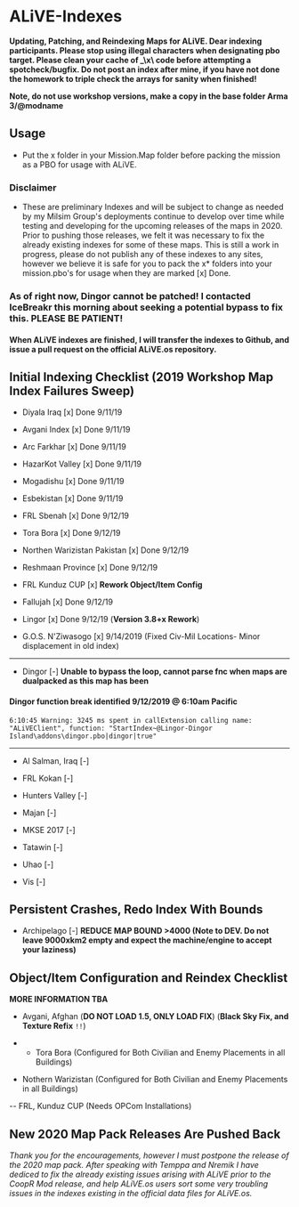# ALiVE-Indexes

**Updating, Patching, and Reindexing Maps for ALiVE. Dear indexing participants. Please stop using illegal characters when designating pbo target. Please clean your cache of _\x\ code before attempting a spotcheck/bugfix. Do not post an index after mine, if you have not done the homework to triple check the arrays for sanity when finished!**

**Note, do not use workshop versions, make a copy in the base folder Arma 3/@modname**

## Usage

- Put the x folder in your Mission.Map folder before packing the mission as a PBO for usage with ALiVE.

### Disclaimer

-  These are preliminary Indexes and will be subject to change as needed by my Milsim Group's deployments continue to develop over time while testing and developing for the upcoming releases of the maps in 2020. Prior to pushing those releases, we felt it was necessary to fix the already existing indexes for some of these maps. This is still a work in progress, please do not publish any of these indexes to any sites, however we believe it is safe for you to pack the x\* folders into your mission.pbo's for usage when they are marked [x] Done.

### As of right now, Dingor cannot be patched! I contacted IceBreakr this morning about seeking a potential bypass to fix this. PLEASE BE PATIENT!

#### When ALiVE indexes are finished, I will transfer the indexes to Github, and issue a pull request on the official ALiVE.os repository.

## Initial Indexing Checklist (2019 Workshop Map Index Failures Sweep)

- Diyala Iraq [x] Done 9/11/19

- Avgani Index [x] Done 9/11/19

- Arc Farkhar [x] Done 9/11/19

- HazarKot Valley [x] Done 9/11/19

- Mogadishu [x] Done 9/11/19

- Esbekistan [x] Done 9/11/19

- FRL Sbenah [x] Done 9/12/19

- Tora Bora [x] Done 9/12/19

- Northen Warizistan Pakistan [x] Done 9/12/19

- Reshmaan Province [x] Done 9/12/19

- FRL Kunduz CUP [x] **Rework Object/Item Config**

- Fallujah [x] Done 9/12/19

- Lingor [x] Done 9/12/19 (**Version 3.8+x Rework**)

- G.O.S. N'Ziwasogo [x] 9/14/2019 (Fixed Civ-Mil Locations- Minor displacement in old index)
------------------------------------------------------------------------------

- Dingor [-] **Unable to bypass the loop, cannot parse fnc when maps are dualpacked as this map has been**

#### Dingor function break identified 9/12/2019 @ 6:10am Pacific

``6:10:45 Warning: 3245 ms spent in callExtension calling name: "ALiVEClient", function: "StartIndex~@Lingor-Dingor Island\addons\dingor.pbo|dingor|true"``

-----------------------------------------------------------------------------

- Al Salman, Iraq [-]

- FRL Kokan [-]

- Hunters Valley [-]

- Majan [-]

- MKSE 2017 [-]

- Tatawin [-]

- Uhao [-]

- Vis [-]

## Persistent Crashes, Redo Index With Bounds

- Archipelago [-] **REDUCE MAP BOUND >4000 (Note to DEV. Do not leave 9000xkm2 empty and expect the machine/engine to accept your laziness)**

## Object/Item Configuration and Reindex Checklist

**MORE INFORMATION TBA**

- Avgani, Afghan (**DO NOT LOAD 1.5, ONLY LOAD FIX**) (**Black Sky Fix, and Texture Refix**  ``!!``)

- - Tora Bora (Configured for Both Civilian and Enemy Placements in all Buildings)

- Nothern Warizistan (Configured for Both Civilian and Enemy Placements in all Buildings)

-- FRL, Kunduz CUP (Needs OPCom Installations)

## New 2020 Map Pack Releases Are Pushed Back

_Thank you for the encouragements, however I must postpone the release of the 2020 map pack. After speaking with Temppa and Nremik I have dediced to fix the already existing issues arising with ALiVE prior to the CoopR Mod release, and help ALiVE.os users sort some very troubling issues in the indexes existing in the official data files for ALiVE.os._
